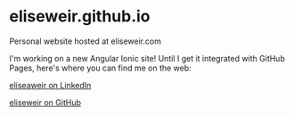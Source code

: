 # eliseweir.github.io

Personal website hosted at eliseweir.com

I'm working on a new Angular Ionic site! Until I get it integrated with GitHub Pages, here's where you can find me on the web:

[eliseaweir on LinkedIn](https://www.linkedin.com/in/eliseaweir/)

[eliseweir on GitHub](https://github.com/eliseweir)
